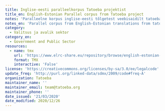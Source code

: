 ```yaml
---
title: Inglise-eesti paralleelkorpus Tatoeba projektist
title_en: English-Estonian Parallel corpus from Tatoeba project
notes: 'Paralleelne korpus inglise-eesti tõlgetest veebisaidilt tatoeba.org'
notes_en: 'Parallel corpus from English-Estonian translations from tatoeba.org website'
category:
  - Valitsus ja avalik sektor
category_en:
  - Government and Public Sector
resources:
  - name: tmx
    url: 'https://www.elrc-share.eu/repository/browse/english-estonian-parallel-corpus-from-tatoeba-project/56c37d9afd3111e8b7d400155d0267060f455d78feeb40caa1d303e03ad0399d/'
    format: TMX
    interactive: 'False'
license: 'https://creativecommons.org/licenses/by-sa/3.0/ee/legalcode'
update_freq: 'http://purl.org/linked-data/sdmx/2009/code#freq-A'
organization: Tatoeba
maintainer_name: ''
maintainer_email: team@tatoeba.org
maintainer_phone: ''
date_issued: '21/03/2020'
date_modified: 2020/12/26
---
```


